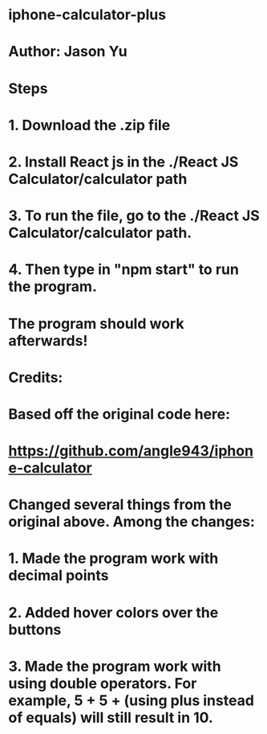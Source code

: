 # iphone-calculator-plus
# Author: Jason Yu
# 
# Steps
# 1. Download the .zip file
# 2. Install React js in the ./React JS Calculator/calculator path
# 3. To run the file, go to the ./React JS Calculator/calculator path.
# 4. Then type in "npm start" to run the program.
# The program should work afterwards!
#
# Credits:
# Based off the original code here:
# https://github.com/angle943/iphone-calculator
#
# Changed several things from the original above. Among the changes:
# 1. Made the program work with decimal points
# 2. Added hover colors over the buttons
# 3. Made the program work with using double operators. For example, 5 + 5 + (using plus instead of equals) will still result in 10.
